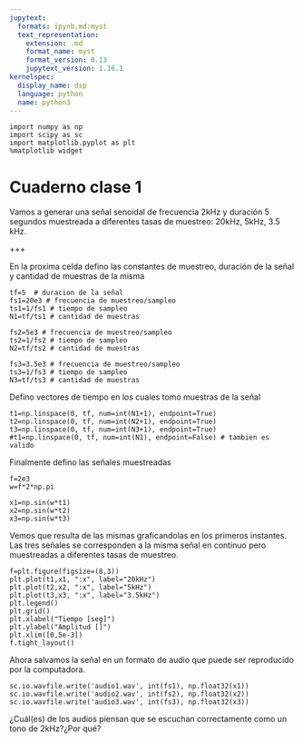```yaml
---
jupytext:
  formats: ipynb,md:myst
  text_representation:
    extension: .md
    format_name: myst
    format_version: 0.13
    jupytext_version: 1.16.1
kernelspec:
  display_name: dsp
  language: python
  name: python3
---
```


```{code-cell} ipython3
import numpy as np
import scipy as sc
import matplotlib.pyplot as plt
%matplotlib widget
```

# Cuaderno clase 1

Vamos a generar una señal senoidal de frecuencia 2kHz y duración 5 segundos muestreada a diferentes tasas de muestreo: 20kHz, 5kHz, 3.5 kHz.

+++

En la proxima celda defino las constantes de muestreo, duración de la señal y cantidad de muestras de la misma

```{code-cell} ipython3
tf=5  # duracion de la señal
fs1=20e3 # frecuencia de muestreo/sampleo
ts1=1/fs1 # tiempo de sampleo 
N1=tf/ts1 # cantidad de muestras

fs2=5e3 # frecuencia de muestreo/sampleo
ts2=1/fs2 # tiempo de sampleo 
N2=tf/ts2 # cantidad de muestras

fs3=3.5e3 # frecuencia de muestreo/sampleo
ts3=1/fs3 # tiempo de sampleo 
N3=tf/ts3 # cantidad de muestras
```

Defino vectores de tiempo en los cuales tomo muestras de la señal

```{code-cell} ipython3
t1=np.linspace(0, tf, num=int(N1+1), endpoint=True)
t2=np.linspace(0, tf, num=int(N2+1), endpoint=True)
t3=np.linspace(0, tf, num=int(N3+1), endpoint=True)
#t1=np.linspace(0, tf, num=int(N1), endpoint=False) # tambien es valido
```

Finalmente defino las señales muestreadas

```{code-cell} ipython3
f=2e3
w=f*2*np.pi

x1=np.sin(w*t1)
x2=np.sin(w*t2)
x3=np.sin(w*t3)
```

Vemos que resulta de las mismas graficandolas en los primeros instantes. Las tres señales se corresponden a la misma señal en continuo pero muestreadas a diferentes tasas de muestreo.

```{code-cell} ipython3
f=plt.figure(figsize=(8,3))
plt.plot(t1,x1, ":x", label="20kHz")
plt.plot(t2,x2, ":x", label="5kHz")
plt.plot(t3,x3, ":x", label="3.5kHz")
plt.legend()
plt.grid()
plt.xlabel("Tiempo [seg]")
plt.ylabel("Amplitud []")
plt.xlim([0,5e-3])
f.tight_layout()
```

Ahora salvamos la señal en un formato de audio que puede ser reproducido por la computadora.

```{code-cell} ipython3
sc.io.wavfile.write('audio1.wav', int(fs1), np.float32(x1))
sc.io.wavfile.write('audio2.wav', int(fs2), np.float32(x2))
sc.io.wavfile.write('audio3.wav', int(fs3), np.float32(x3))
```

¿Cuál(es) de los audios piensan que se escuchan correctamente como un tono de 2kHz?¿Por qué?
